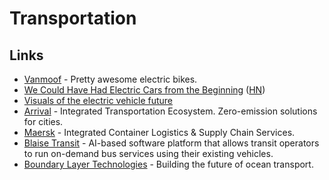 # Transportation

## Links

- [Vanmoof](https://vanmoof.homerun.co/) - Pretty awesome electric bikes.
- [We Could Have Had Electric Cars from the Beginning](https://longreads.com/2019/06/13/we-could-have-had-electric-cars-from-the-very-beginning/) ([HN](https://news.ycombinator.com/item?id=20177877))
- [Visuals of the electric vehicle future](https://www.instagram.com/ev.show/)
- [Arrival](https://arrival.com/) - Integrated Transportation Ecosystem. Zero-emission solutions for cities.
- [Maersk](https://www.maersk.com/) - Integrated Container Logistics & Supply Chain Services.
- [Blaise Transit](https://www.blaisetransit.com/) - AI-based software platform that allows transit operators to run on-demand bus services using their existing vehicles.
- [Boundary Layer Technologies](https://www.boundarylayer.tech/) - Building the future of ocean transport.
